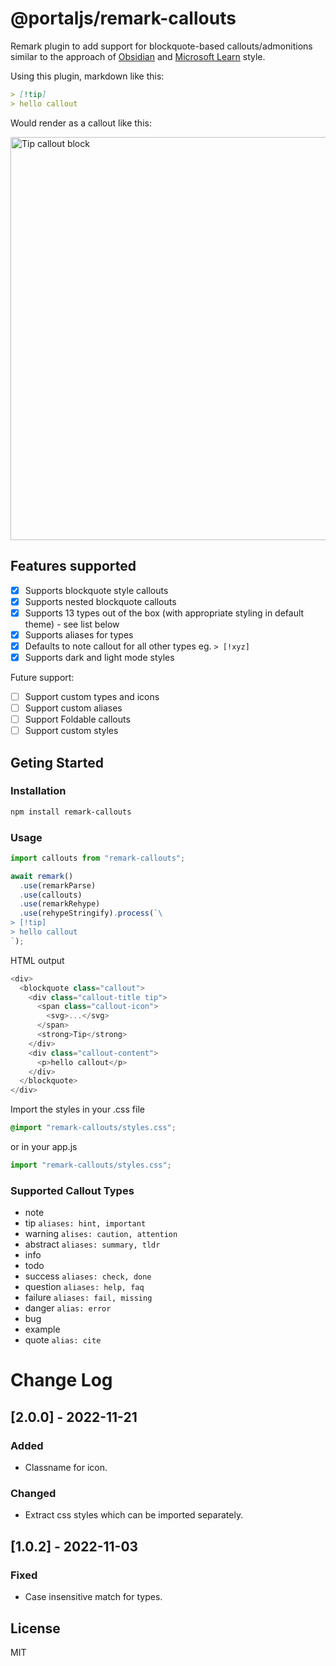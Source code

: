 # @portaljs/remark-callouts

Remark plugin to add support for blockquote-based callouts/admonitions similar to the approach of [Obsidian](https://help.obsidian.md/How+to/Use+callouts) and [Microsoft Learn](https://learn.microsoft.com/en-us/contribute/markdown-reference#alerts-note-tip-important-caution-warning) style.

Using this plugin, markdown like this:

```md
> [!tip]
> hello callout
```

Would render as a callout like this:

<img width="645" alt="Tip callout block" src="https://user-images.githubusercontent.com/42637597/193016397-49a90b44-cf3d-4eeb-9ad6-c0c1e374ed27.png">

## Features supported

- [x] Supports blockquote style callouts
- [x] Supports nested blockquote callouts
- [x] Supports 13 types out of the box (with appropriate styling in default theme) - see list below
- [x] Supports aliases for types
- [x] Defaults to note callout for all other types eg. `> [!xyz]`
- [x] Supports dark and light mode styles

Future support:

- [ ] Support custom types and icons
- [ ] Support custom aliases
- [ ] Support Foldable callouts
- [ ] Support custom styles

## Geting Started

### Installation

```bash
npm install remark-callouts
```

### Usage

```js
import callouts from "remark-callouts";

await remark()
  .use(remarkParse)
  .use(callouts)
  .use(remarkRehype)
  .use(rehypeStringify).process(`\
> [!tip]
> hello callout
`);
```

HTML output

```js
<div>
  <blockquote class="callout">
    <div class="callout-title tip">
      <span class="callout-icon">
        <svg>...</svg>
      </span>
      <strong>Tip</strong>
    </div>
    <div class="callout-content">
      <p>hello callout</p>
    </div>
  </blockquote>
</div>
```

Import the styles in your .css file

```css
@import "remark-callouts/styles.css";
```

or in your app.js

```js
import "remark-callouts/styles.css";
```

### Supported Callout Types

- note
- tip `aliases: hint, important`
- warning `alises: caution, attention`
- abstract `aliases: summary, tldr`
- info
- todo
- success `aliases: check, done`
- question `aliases: help, faq`
- failure `aliases: fail, missing`
- danger `alias: error`
- bug
- example
- quote `alias: cite`

# Change Log

## [2.0.0] - 2022-11-21

### Added

- Classname for icon.

### Changed

- Extract css styles which can be imported separately.

## [1.0.2] - 2022-11-03

### Fixed

- Case insensitive match for types.

## License

MIT
